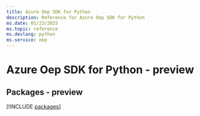 ```yaml
---
title: Azure Oep SDK for Python
description: Reference for Azure Oep SDK for Python
ms.date: 01/23/2025
ms.topic: reference
ms.devlang: python
ms.service: oep
---
```

# Azure Oep SDK for Python - preview
## Packages - preview
[!INCLUDE [packages](oep-index.md)]